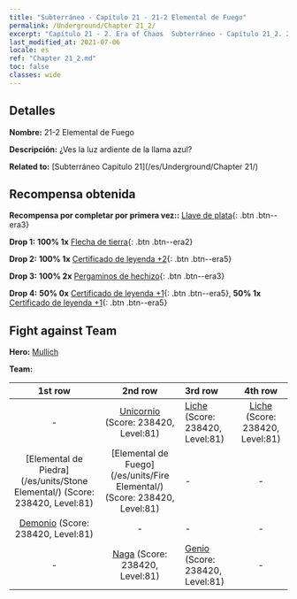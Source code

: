 ```yaml
---
title: "Subterráneo - Capítulo 21 - 21-2 Elemental de Fuego"
permalink: /Underground/Chapter 21_2/
excerpt: "Capítulo 21 - 2. Era of Chaos  Subterráneo - Capítulo 21_2. 21-2 Elemental de Fuego"
last_modified_at: 2021-07-06
locale: es
ref: "Chapter 21_2.md"
toc: false
classes: wide
---
```


## Detalles

 **Nombre:** 21-2 Elemental de Fuego

 **Descripción:** ¿Ves la luz ardiente de la llama azul?

 **Related to:** [Subterráneo Capítulo 21](/es/Underground/Chapter 21/)

## Recompensa obtenida

 **Recompensa por completar por primera vez::** [Llave de plata](/ItemsES/con_693/){: .btn .btn--era3}

 **Drop 1:** **100% 1x** [Flecha de tierra](/ItemsES/her_464/){: .btn .btn--era2}

 **Drop 2:** **100% 1x** [Certificado de leyenda +2](/ItemsES/mat_81/){: .btn .btn--era5}

 **Drop 3:** **100% 2x** [Pergaminos de hechizo](/ItemsES/con_694/){: .btn .btn--era3}

 **Drop 4:** **50% 0x** [Certificado de leyenda +1](/ItemsES/mat_74/){: .btn .btn--era5}, **50% 1x** [Certificado de leyenda +1](/ItemsES/mat_74/){: .btn .btn--era5}


## Fight against Team
 **Hero:** [Mullich](/es/heroes/Mullich/)

 **Team:**


  | 1st row | 2nd row | 3rd row | 4th row |
  |:----:|:----:|:----|:----:|
  | - | [Unicornio](/es/units/Unicorn/) (Score: 238420, Level:81)  | [Liche](/es/units/Lich/) (Score: 238420, Level:81)  | [Liche](/es/units/Lich/) (Score: 238420, Level:81)  |
  | [Elemental de Piedra](/es/units/Stone Elemental/) (Score: 238420, Level:81)  | [Elemental de Fuego](/es/units/Fire Elemental/) (Score: 238420, Level:81)  | - | - |
  | [Demonio](/es/units/Demon/) (Score: 238420, Level:81)  | - | - | - |
  | - | [Naga](/es/units/Naga/) (Score: 238420, Level:81)  | [Genio](/es/units/Genie/) (Score: 238420, Level:81)  | - |


